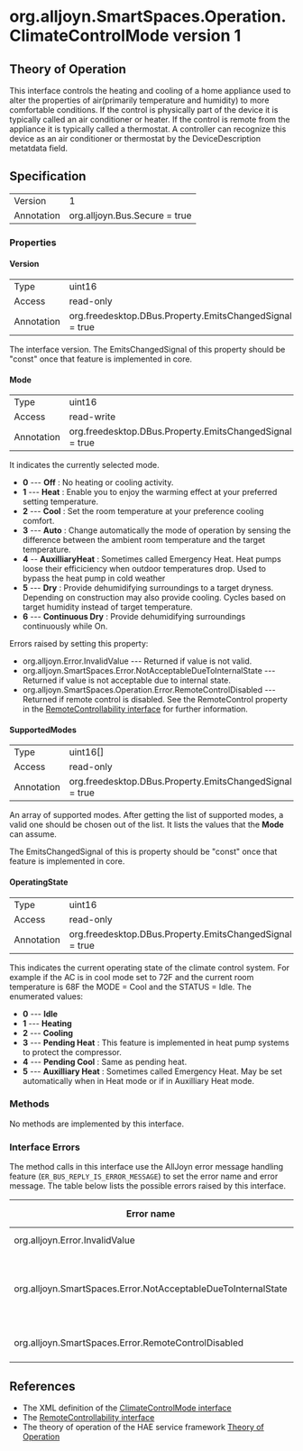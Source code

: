 # org.alljoyn.SmartSpaces.Operation.ClimateControlMode version 1

## Theory of Operation

This interface controls the heating and cooling  of a  home appliance used to 
alter the properties of air(primarily temperature and humidity) to more 
comfortable conditions.
If the control is physically part of the device it is typically called an air 
conditioner or heater.  If the control is remote from the appliance it is 
typically called a thermostat.  A controller can recognize this device as an air 
conditioner or thermostat by the DeviceDescription metatdata field.


## Specification

|            |                                                                |
|------------|----------------------------------------------------------------|
| Version    | 1                                                              |
| Annotation | org.alljoyn.Bus.Secure = true                                  |

### Properties

#### Version

|            |                                                         |
| ---------- | ------------------------------------------------------- |
| Type       | uint16                                                  |
| Access     | read-only                                               |
| Annotation | org.freedesktop.DBus.Property.EmitsChangedSignal = true |

The interface version.  The EmitsChangedSignal of this property should be 
"const" once that feature is implemented in core.

#### Mode

|            |                                                                |
|------------|----------------------------------------------------------------|
| Type       | uint16                                                         |
| Access     | read-write                                                     |
| Annotation | org.freedesktop.DBus.Property.EmitsChangedSignal = true        |

It indicates the currently selected mode.

  * **0** --- **Off** :  No heating or cooling activity.
  * **1** --- **Heat** : Enable you to enjoy the warming effect at your
    preferred setting temperature.
  * **2** --- **Cool** : Set the room temperature at your preference cooling
    comfort.
  * **3** --- **Auto** : Change automatically the mode of operation by sensing
    the difference between the ambient room temperature and the target
    temperature.
  * **4** -- **AuxilliaryHeat** : Sometimes called Emergency Heat.  Heat pumps 
    loose their efficiciency when outdoor temperatures drop.  Used to bypass the 
    heat pump in cold weather
  * **5** --- **Dry** : Provide dehumidifying surroundings to a target 
    dryness.  Depending on construction may also provide cooling.  Cycles based 
    on target humidity instead of target temperature.
  * **6** --- **Continuous Dry** : Provide dehumidifying surroundings 
continuously while On.

Errors raised by setting this property:

* org.alljoyn.Error.InvalidValue --- Returned if value is not valid.
* org.alljoyn.SmartSpaces.Error.NotAcceptableDueToInternalState --- Returned
if value is not acceptable due to internal state.
* org.alljoyn.SmartSpaces.Operation.Error.RemoteControlDisabled --- Returned if 
remote control is disabled.    See the RemoteControl property in the 
[RemoteControllability interface](RemoteControllability-v1) for further information.



#### SupportedModes

|            |                                                                |
|------------|----------------------------------------------------------------|
| Type       | uint16[]                                                       |
| Access     | read-only                                                      |
| Annotation | org.freedesktop.DBus.Property.EmitsChangedSignal = true       |

An array of supported  modes. After getting the list of supported modes, a valid 
one should be chosen out of the list.  It lists the values that the **Mode** can 
assume.

The EmitsChangedSignal of this is property should be "const" once that feature 
is implemented in core.

#### OperatingState

|            |                                                                |
|------------|----------------------------------------------------------------|
| Type       | uint16                                                         |
| Access     | read-only                                                      |
| Annotation | org.freedesktop.DBus.Property.EmitsChangedSignal = true        |

This indicates the current operating state of the climate control system.  For 
example if the AC is in cool mode set to 72F and the current room temperature is 
68F the MODE = Cool and the STATUS = Idle.  The enumerated values:

* **0** --- **Idle**
* **1** --- **Heating**
* **2** --- **Cooling**
* **3** --- **Pending Heat** :   This feature is implemented in heat pump systems to
  protect the compressor.
* **4** --- **Pending Cool** :   Same as pending heat.
* **5** --- **Auxilliary Heat** : Sometimes called Emergency Heat.  May be set  
  automatically when in Heat mode or if in Auxilliary Heat mode. 


### Methods

No methods are implemented by this interface.


### Interface Errors

The method calls in this interface use the AllJoyn error message handling feature
(`ER_BUS_REPLY_IS_ERROR_MESSAGE`) to set the error name and error message.
The table below lists the possible errors raised by this interface.

| Error name                                                    | Error message                                      |
|---------------------------------------------------------------|----------------------------------------------------|
| org.alljoyn.Error.InvalidValue                                | Value not supported                                       |
| org.alljoyn.SmartSpaces.Error.NotAcceptableDueToInternalState | The value is not acceptable due to internal state  |
| org.alljoyn.SmartSpaces.Error.RemoteControlDisabled           | Remote control is disabled                         |

## References

* The XML definition of the [ClimateControlMode interface](ClimateControlMode-v1.xml)
* The [RemoteControllability interface](RemoteControllability-v1)
* The theory of operation of the HAE service framework [Theory of Operation](/org.alljoyn.SmartSpaces/theory-of-operation-v1)
